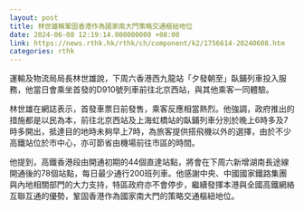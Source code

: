 ```yaml
---
layout: post
title: 林世雄稱鞏固香港作為國家南大門策略交通樞紐地位
date: 2024-06-08 12:19:14.000000000 +08:00
link: https://news.rthk.hk/rthk/ch/component/k2/1756614-20240608.htm
categories: rthk
---
```


運輸及物流局局長林世雄說，下周六香港西九龍站「夕發朝至」臥鋪列車投入服務，他當日會乘坐首發的D910號列車前往北京西站，與其他乘客一同體驗。

林世雄在網誌表示，首發車票日前發售，乘客反應相當熱烈。他強調，政府推出的措施都是以民為本，前往北京西站及上海虹橋站的臥鋪列車分別於晚上6時多及7時多開出，抵達目的地時未夠早上7時，為旅客提供搭飛機以外的選擇，由於不少高鐵站位於市中心，亦可節省由機場前往市區的時間。

他提到，高鐵香港段由開通初期的44個直達站點，將會在下周六新增湖南長途線開通後的78個站點，每日最少通行200班列車。他感謝中央、中國國家鐵路集團與內地相關部門的大力支持，特區政府亦不會停步，繼續發揮本港與全國高鐵網絡互聯互通的優勢，鞏固香港作為國家南大門的策略交通樞紐地位。
